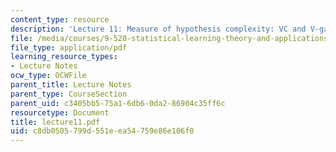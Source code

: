 ```yaml
---
content_type: resource
description: 'Lecture 11: Measure of hypothesis complexity: VC and V-gamma dimensions.'
file: /media/courses/9-520-statistical-learning-theory-and-applications-spring-2003/c8db0505799d551eea54759e86e106f0_lecture11.pdf
file_type: application/pdf
learning_resource_types:
- Lecture Notes
ocw_type: OCWFile
parent_title: Lecture Notes
parent_type: CourseSection
parent_uid: c3405bb5-75a1-6db6-0da2-86904c35ff6c
resourcetype: Document
title: lecture11.pdf
uid: c8db0505-799d-551e-ea54-759e86e106f0
---
```

